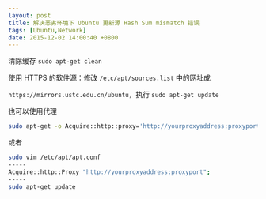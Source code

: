 ```yaml
---
layout: post
title: 解决恶劣环境下 Ubuntu 更新源 Hash Sum mismatch 错误
tags: [Ubuntu,Network]
date: 2015-12-02 14:00:40 +0800
---
```


清除缓存 `sudo apt-get clean`

使用 HTTPS 的软件源：修改 `/etc/apt/sources.list` 中的网址成

`https://mirrors.ustc.edu.cn/ubuntu`，执行 `sudo apt-get update`

也可以使用代理

```bash
sudo apt-get -o Acquire::http::proxy='http://yourproxyaddress:proxyport/' update
```

或者

```bash
sudo vim /etc/apt/apt.conf
-----
Acquire::http::Proxy "http://yourproxyaddress:proxyport";
-----
sudo apt-get update
```
